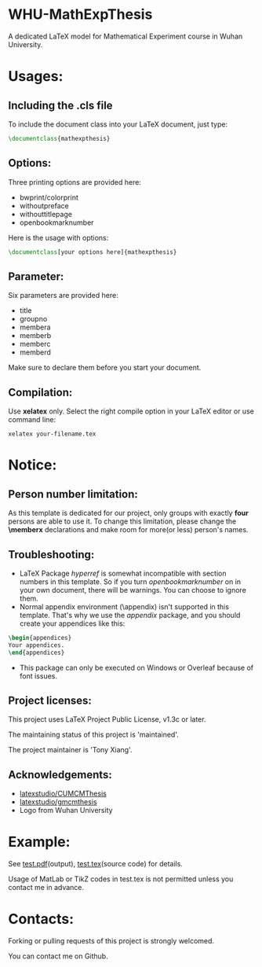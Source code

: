# WHU-MathExpThesis
A dedicated LaTeX model for Mathematical Experiment course in Wuhan University.

# Usages:

## Including the .cls file
To include the document class into your LaTeX document, just type:
```latex
\documentclass{mathexpthesis}
```

## Options:
Three printing options are provided here:
* bwprint/colorprint
* withoutpreface
* withouttitlepage
* openbookmarknumber

Here is the usage with options:
```latex
\documentclass[your options here]{mathexpthesis}
```

## Parameter:
Six parameters are provided here:
* title
* groupno
* membera
* memberb
* memberc
* memberd

Make sure to declare them before you start your document.

## Compilation:
Use **xelatex** only. Select the right compile option in your LaTeX editor or use command line:
```
xelatex your-filename.tex
```

# Notice:

## Person number limitation:
As this template is dedicated for our project, only groups with exactly **four** persons are able to use it. To change this limitation, please change the **\memberx** declarations and make room for more(or less) person's names.

## Troubleshooting:
* LaTeX Package *hyperref* is somewhat incompatible with section numbers in this template. So if you turn *openbookmarknumber* on in your own document, there will be warnings. You can choose to ignore them.
* Normal appendix environment (\appendix) isn't supported in this template. That's why we use the *appendix* package, and you should create your appendices like this:
```latex
\begin{appendices}
Your appendices.
\end{appendices}
```
* This package can only be executed on Windows or Overleaf because of font issues.

## Project licenses:
This project uses LaTeX Project Public License, v1.3c or later.

The maintaining status of this project is 'maintained'.

The project maintainer is 'Tony Xiang'.

## Acknowledgements:
* [latexstudio/CUMCMThesis](https://github.com/latexstudio/CUMCMthesis)
* [latexstudio/gmcmthesis](https://github.com/latexstudio/GMCMthesis)
* Logo from Wuhan University

# Example:
See [test.pdf](https://github.com/T0nyX1ang/WHU-MathExpThesis/blob/master/test.pdf)(output), [test.tex](https://github.com/T0nyX1ang/WHU-MathExpThesis/blob/master/test.tex)(source code) for details.

Usage of MatLab or TikZ codes in test.tex is not permitted unless you contact me in advance.

# Contacts:
Forking or pulling requests of this project is strongly welcomed.

You can contact me on Github.
